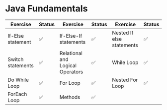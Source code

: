 # Java Fundamentals

| Exercise       | Status             | Exercise       | Status             | Exercise       | Status             |
| -------------- | ---------          | -------------- | ---------          | -------------- | ---------          |
| If-Else statement        | :white_check_mark: | If-Else-If statements        | :white_check_mark: | Nested If else statements        | :white_check_mark: |
| Switch statements        | :white_check_mark: | Relational and Logical Operators        | :white_check_mark: | While Loop        | :white_check_mark: |
| Do While Loop        | :white_check_mark: | For Loop        | :white_check_mark: | Nested For Loop        | :white_check_mark: |
| ForEach Loop        | :white_check_mark: | Methods        | :white_check_mark: |
